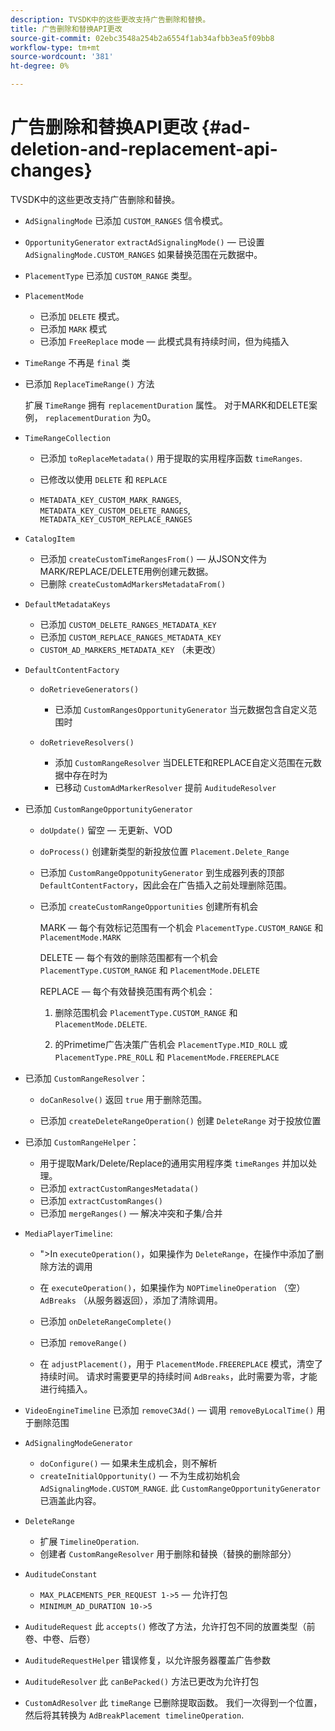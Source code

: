 ```yaml
---
description: TVSDK中的这些更改支持广告删除和替换。
title: 广告删除和替换API更改
source-git-commit: 02ebc3548a254b2a6554f1ab34afbb3ea5f09bb8
workflow-type: tm+mt
source-wordcount: '381'
ht-degree: 0%

---
```


# 广告删除和替换API更改 {#ad-deletion-and-replacement-api-changes}

TVSDK中的这些更改支持广告删除和替换。

* `AdSignalingMode` 已添加 `CUSTOM_RANGES` 信令模式。

* `OpportunityGenerator`  `extractAdSignalingMode()`  — 已设置 `AdSignalingMode.CUSTOM_RANGES` 如果替换范围在元数据中。

* `PlacementType` 已添加 `CUSTOM_RANGE` 类型。

* `PlacementMode`

   * 已添加 `DELETE` 模式。
   * 已添加 `MARK` 模式
   * 已添加 `FreeReplace` mode — 此模式具有持续时间，但为纯插入

* `TimeRange` 不再是 `final` 类

* 已添加 `ReplaceTimeRange()` 方法

  扩展 `TimeRange` 拥有 `replacementDuration` 属性。 对于MARK和DELETE案例， `replacementDuration` 为0。

* `TimeRangeCollection`

   * 已添加 `toReplaceMetadata()` 用于提取的实用程序函数 `timeRanges`.

   * 已修改以使用 `DELETE` 和 `REPLACE`

   * `METADATA_KEY_CUSTOM_MARK_RANGES`, `METADATA_KEY_CUSTOM_DELETE_RANGES`, `METADATA_KEY_CUSTOM_REPLACE_RANGES`

* `CatalogItem`

   * 已添加 `createCustomTimeRangesFrom()`  — 从JSON文件为MARK/REPLACE/DELETE用例创建元数据。
   * 已删除 `createCustomAdMarkersMetadataFrom()`

* `DefaultMetadataKeys`

   * 已添加 `CUSTOM_DELETE_RANGES_METADATA_KEY`
   * 已添加 `CUSTOM_REPLACE_RANGES_METADATA_KEY`
   * `CUSTOM_AD_MARKERS_METADATA_KEY` （未更改）

* `DefaultContentFactory`

   * `doRetrieveGenerators()`

      * 已添加 `CustomRangesOpportunityGenerator` 当元数据包含自定义范围时

   * `doRetrieveResolvers()`

      * 添加 `CustomRangeResolver` 当DELETE和REPLACE自定义范围在元数据中存在时为
      * 已移动 `CustomAdMarkerResolver` 提前 `AuditudeResolver`

* 已添加 `CustomRangeOpportunityGenerator`

   * `doUpdate()` 留空 — 无更新、VOD
   * `doProcess()` 创建新类型的新投放位置 `Placement.Delete_Range`

   * 已添加 `CustomRangeOppotunityGenerator` 到生成器列表的顶部 `DefaultContentFactory`，因此会在广告插入之前处理删除范围。

   * 已添加 `createCustomRangeOpportunities` 创建所有机会

     MARK — 每个有效标记范围有一个机会 `PlacementType.CUSTOM_RANGE` 和 `PlacementMode.MARK`

     DELETE — 每个有效的删除范围都有一个机会 `PlacementType.CUSTOM_RANGE` 和 `PlacementMode.DELETE`

     REPLACE — 每个有效替换范围有两个机会：

      1. 删除范围机会 `PlacementType.CUSTOM_RANGE` 和 `PlacementMode.DELETE`.

      1. 的Primetime广告决策广告机会 `PlacementType.MID_ROLL` 或 `PlacementType.PRE_ROLL` 和 `PlacementMode.FREEREPLACE`

* 已添加 `CustomRangeResolver`：

   * `doCanResolve()` 返回 `true` 用于删除范围。

   * 已添加 `createDeleteRangeOperation()` 创建 `DeleteRange` 对于投放位置

* 已添加 `CustomRangeHelper`：

   * 用于提取Mark/Delete/Replace的通用实用程序类 `timeRanges` 并加以处理。
   * 已添加 `extractCustomRangesMetadata()`
   * 已添加 `extractCustomRanges()`
   * 已添加 `mergeRanges()`  — 解决冲突和子集/合并

* `MediaPlayerTimeline`:

   * &quot;>In `executeOperation()`，如果操作为 `DeleteRange`，在操作中添加了删除方法的调用

   * 在 `executeOperation()`，如果操作为 `NOPTimelineOperation` （空） `AdBreaks` （从服务器返回），添加了清除调用。

   * 已添加 `onDeleteRangeComplete()`
   * 已添加 `removeRange()`
   * 在 `adjustPlacement()`，用于 `PlacementMode.FREEREPLACE` 模式，清空了持续时间。 请求时需要更早的持续时间 `AdBreaks`，此时需要为零，才能进行纯插入。

* `VideoEngineTimeline` 已添加 `removeC3Ad()`  — 调用 `removeByLocalTime()` 用于删除范围

* `AdSignalingModeGenerator`

   * `doConfigure()`  — 如果未生成机会，则不解析
   * `createInitialOpportunity()`  — 不为生成初始机会 `AdSignalingMode.CUSTOM_RANGE`. 此 `CustomRangeOpportunityGenerator` 已涵盖此内容。

* `DeleteRange`

   * 扩展 `TimelineOperation`.
   * 创建者 `CustomRangeResolver` 用于删除和替换（替换的删除部分）

* `AuditudeConstant`

   * `MAX_PLACEMENTS_PER_REQUEST 1->5`  — 允许打包
   * `MINIMUM_AD_DURATION 10->5`

* `AuditudeRequest` 此 `accepts()` 修改了方法，允许打包不同的放置类型（前卷、中卷、后卷）

* `AuditudeRequestHelper` 错误修复，以允许服务器覆盖广告参数

* `AuditudeResolver` 此 `canBePacked()` 方法已更改为允许打包

* `CustomAdResolver` 此 `timeRange` 已删除提取函数。 我们一次得到一个位置，然后将其转换为 `AdBreakPlacement timelineOperation`.
